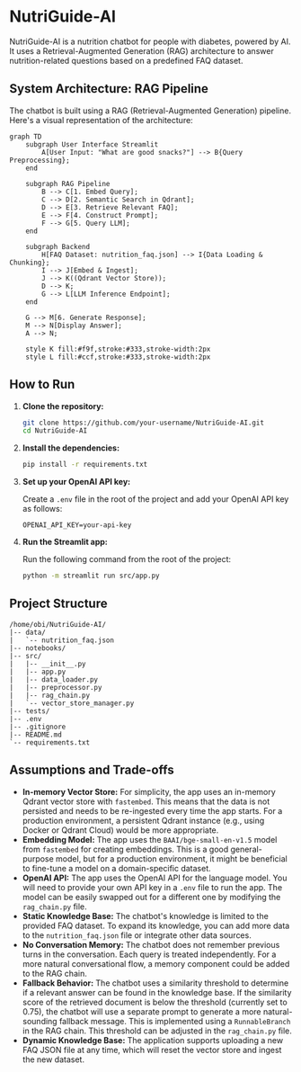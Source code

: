# NutriGuide-AI

NutriGuide-AI is a nutrition chatbot for people with diabetes, powered by AI. It uses a Retrieval-Augmented Generation (RAG) architecture to answer nutrition-related questions based on a predefined FAQ dataset.

## System Architecture: RAG Pipeline

The chatbot is built using a RAG (Retrieval-Augmented Generation) pipeline. Here's a visual representation of the architecture:

```mermaid
graph TD
    subgraph User Interface Streamlit
        A[User Input: "What are good snacks?"] --> B{Query Preprocessing};
    end

    subgraph RAG Pipeline
        B --> C[1. Embed Query];
        C --> D[2. Semantic Search in Qdrant];
        D --> E[3. Retrieve Relevant FAQ];
        E --> F[4. Construct Prompt];
        F --> G[5. Query LLM];
    end

    subgraph Backend
        H[FAQ Dataset: nutrition_faq.json] --> I{Data Loading & Chunking};
        I --> J[Embed & Ingest];
        J --> K((Qdrant Vector Store));
        D --> K;
        G --> L[LLM Inference Endpoint];
    end

    G --> M[6. Generate Response];
    M --> N[Display Answer];
    A --> N;

    style K fill:#f9f,stroke:#333,stroke-width:2px
    style L fill:#ccf,stroke:#333,stroke-width:2px
```

## How to Run

1.  **Clone the repository:**

    ```bash
    git clone https://github.com/your-username/NutriGuide-AI.git
    cd NutriGuide-AI
    ```

2.  **Install the dependencies:**

    ```bash
    pip install -r requirements.txt
    ```

3.  **Set up your OpenAI API key:**

    Create a `.env` file in the root of the project and add your OpenAI API key as follows:

    ```
    OPENAI_API_KEY=your-api-key
    ```

4.  **Run the Streamlit app:**

    Run the following command from the root of the project:

    ```bash
    python -m streamlit run src/app.py
    ```

## Project Structure

```
/home/obi/NutriGuide-AI/
|-- data/
|   `-- nutrition_faq.json
|-- notebooks/
|-- src/
|   |-- __init__.py
|   |-- app.py
|   |-- data_loader.py
|   |-- preprocessor.py
|   |-- rag_chain.py
|   `-- vector_store_manager.py
|-- tests/
|-- .env
|-- .gitignore
|-- README.md
`-- requirements.txt
```

## Assumptions and Trade-offs

*   **In-memory Vector Store:** For simplicity, the app uses an in-memory Qdrant vector store with `fastembed`. This means that the data is not persisted and needs to be re-ingested every time the app starts. For a production environment, a persistent Qdrant instance (e.g., using Docker or Qdrant Cloud) would be more appropriate.
*   **Embedding Model:** The app uses the `BAAI/bge-small-en-v1.5` model from `fastembed` for creating embeddings. This is a good general-purpose model, but for a production environment, it might be beneficial to fine-tune a model on a domain-specific dataset.
*   **OpenAI API:** The app uses the OpenAI API for the language model. You will need to provide your own API key in a `.env` file to run the app. The model can be easily swapped out for a different one by modifying the `rag_chain.py` file.
*   **Static Knowledge Base:** The chatbot's knowledge is limited to the provided FAQ dataset. To expand its knowledge, you can add more data to the `nutrition_faq.json` file or integrate other data sources.
*   **No Conversation Memory:** The chatbot does not remember previous turns in the conversation. Each query is treated independently. For a more natural conversational flow, a memory component could be added to the RAG chain.
*   **Fallback Behavior:** The chatbot uses a similarity threshold to determine if a relevant answer can be found in the knowledge base. If the similarity score of the retrieved document is below the threshold (currently set to 0.75), the chatbot will use a separate prompt to generate a more natural-sounding fallback message. This is implemented using a `RunnableBranch` in the RAG chain. This threshold can be adjusted in the `rag_chain.py` file.
*   **Dynamic Knowledge Base:** The application supports uploading a new FAQ JSON file at any time, which will reset the vector store and ingest the new dataset.
